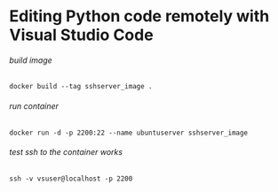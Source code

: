 # Editing Python code remotely with Visual Studio Code
###### build image
    docker build --tag sshserver_image .

###### run container
    docker run -d -p 2200:22 --name ubuntuserver sshserver_image
 
###### test ssh to the container works
    ssh -v vsuser@localhost -p 2200
